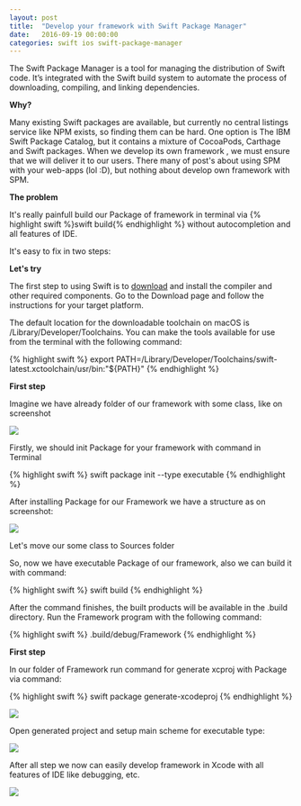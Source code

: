 ```yaml
---
layout: post
title:  "Develop your framework with Swift Package Manager"
date:   2016-09-19 00:00:00
categories: swift ios swift-package-manager
---
```


The Swift Package Manager is a tool for managing the distribution of Swift code. It’s integrated with the Swift build system to automate the process of downloading, compiling, and linking dependencies.

<b>Why?</b>

Many existing Swift packages are available, but currently no central listings service like NPM exists, so finding them can be hard. One option is The IBM Swift Package Catalog, but it contains a mixture of CocoaPods, Carthage and Swift packages. When we develop its own framework , we must ensure that we will deliver it to our users. There many of post's about using SPM with your web-apps (lol :D), but nothing about develop own framework with SPM. 

<b>The problem</b>

It's really painfull build our Package of framework in terminal via {% highlight swift %}swift build{% endhighlight %} without autocompletion and all features of IDE. 

It's easy to fix in two steps:

<b>Let's try</b>

The first step to using Swift is to <a href="https://swift.org/download">download<a/> and install the compiler and other required components. Go to the Download page and follow the instructions for your target platform.

The default location for the downloadable toolchain on macOS is /Library/Developer/Toolchains. You can make the tools available for use from the terminal with the following command:

{% highlight swift %}
export PATH=/Library/Developer/Toolchains/swift-latest.xctoolchain/usr/bin:"${PATH}"
{% endhighlight %} 

<b>First step</b>

Imagine we have already folder of our framework with some class, like on screenshot

<img src="https://habrastorage.org/files/589/977/e11/589977e1114149768ba18f6cf368ba1b.png"/>

Firstly, we should init Package for your framework with command in Terminal

{% highlight swift %}
swift package init --type executable
{% endhighlight %}

After installing Package for our Framework we have a structure as on screenshot:

<img src="https://habrastorage.org/files/58e/c3d/efa/58ec3defa3ec48b697fbca65bff6d6e4.png"/>

Let's move our some class to Sources folder

So, now we have executable Package of our framework, also we can build it with command: 

{% highlight swift %}
swift build
{% endhighlight %}

After the command finishes, the built products will be available in the .build directory. Run the Framework program with the following command:

{% highlight swift %}
.build/debug/Framework
{% endhighlight %}

<b>First step</b>

In our folder of Framework run command for generate xcproj with Package via command:

{% highlight swift %}
swift package generate-xcodeproj
{% endhighlight %}

<img src="https://habrastorage.org/files/89e/aa6/1db/89eaa61dbac04288b1ddc750ef75658e.png"/>

Open generated project and setup main scheme for executable type:

<img src="https://habrastorage.org/files/7c9/740/208/7c9740208d9d42abb7dfc5b97338a44f.png"/>

After all step we now can easily develop framework in Xcode with all features of IDE like debugging, etc.

<img src="https://habrastorage.org/files/ebb/afd/d59/ebbafdd596fc4a118765e9619a2b6e6d.png"/>